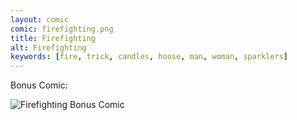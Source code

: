 ```yaml
---
layout: comic
comic: firefighting.png
title: Firefighting
alt: Firefighting
keywords: [fire, trick, candles, house, man, woman, sparklers]
---
```


Bonus Comic:

![Firefighting Bonus Comic](/images/firefighting.png)